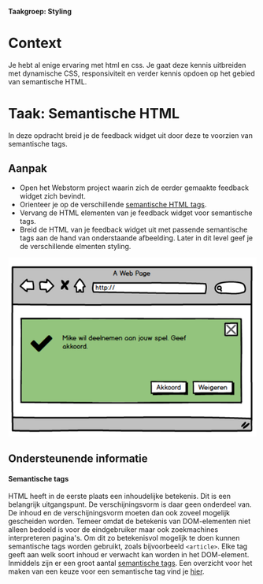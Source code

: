 **Taakgroep: Styling**

# Context

Je hebt al enige ervaring met html en css. Je gaat deze kennis uitbreiden met dynamische CSS, responsiviteit en verder kennis opdoen op het gebied van semantische HTML.

# Taak: Semantische HTML

In deze opdracht breid je de feedback widget uit door deze te voorzien van semantische tags.

## Aanpak

-   Open het Webstorm project waarin zich de eerder gemaakte feedback widget zich bevindt.
-   Orienteer je op de verschillende [semantische HTML tags](#semantische-tags).
-   Vervang de HTML elementen van je feedback widget voor semantische tags.
-   Breid de HTML van je feedback widget uit met passende semantische tags aan de hand van onderstaande afbeelding. Later in dit level geef je de verschillende elmenten styling.

![feedback_widget](images/feedback_widget.png)

## Ondersteunende informatie

#### Semantische tags

HTML heeft in de eerste plaats een inhoudelijke betekenis. Dit is een belangrijk uitgangspunt. De verschijningsvorm is daar geen onderdeel van. De inhoud en de verschijningsvorm moeten dan ook zoveel mogelijk gescheiden worden. Temeer omdat d​e beteke​nis van DOM-elementen niet alleen bedoeld is voor de eindgebruiker maar ook zoekmachines interpreteren pagina's. Om dit zo betekenisvol mogelijk te doen kunnen semantische tags worden gebruikt, zoals bijvoorbeeld `<article>`. Elke tag geeft aan welk soort inhoud er verwacht kan worden in het DOM-element. Inmiddels zijn er een groot aantal [semantische tags](https://www.w3schools.com/html/html5_semantic_elements.asp). Een overzicht voor het maken van een keuze voor een semantische tag vind je [hier](https://internetingishard.com/html-and-css/semantic-html/).
